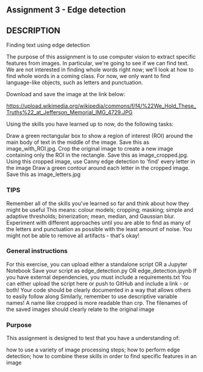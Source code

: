 ## Assignment 3 - Edge detection

## DESCRIPTION

Finding text using edge detection

The purpose of this assignment is to use computer vision to extract specific features from images. In particular, we're going to see if we can find text. We are not interested in finding whole words right now; we'll look at how to find whole words in a coming class. For now, we only want to find language-like objects, such as letters and punctuation.

Download and save the image at the link below:

https://upload.wikimedia.org/wikipedia/commons/f/f4/%22We_Hold_These_Truths%22_at_Jefferson_Memorial_IMG_4729.JPG

Using the skills you have learned up to now, do the following tasks:

Draw a green rectangular box to show a region of interest (ROI) around the main body of text in the middle of the image. Save this as image_with_ROI.jpg.
Crop the original image to create a new image containing only the ROI in the rectangle. Save this as image_cropped.jpg.
Using this cropped image, use Canny edge detection to 'find' every letter in the image
Draw a green contour around each letter in the cropped image. Save this as image_letters.jpg


### TIPS

Remember all of the skills you've learned so far and think about how they might be useful
This means: colour models; cropping; masking; simple and adaptive thresholds; binerization; mean, median, and Gaussian blur.
Experiment with different approaches until you are able to find as many of the letters and punctuation as possible with the least amount of noise. You might not be able to remove all artifacts - that's okay!


### General instructions

For this exercise, you can upload either a standalone script OR a Jupyter Notebook
Save your script as edge_detection.py OR edge_detection.ipynb
If you have external dependencies, you must include a requirements.txt
You can either upload the script here or push to GitHub and include a link - or both!
Your code should be clearly documented in a way that allows others to easily follow along
Similarly, remember to use descriptive variable names! A name like cropped is more readable than crp.
The filenames of the saved images should clearly relate to the original image


### Purpose

This assignment is designed to test that you have a understanding of:

how to use a variety of image processing steps;
how to perform edge detection;
how to combine these skills in order to find specific features in an image
